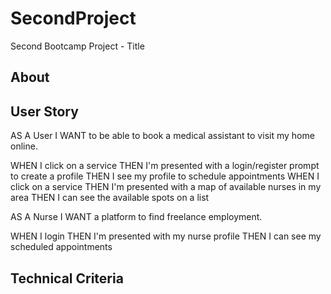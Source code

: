 # SecondProject

Second Bootcamp Project - Title

## About

## User Story

AS A User I WANT to be able to book a medical assistant to visit my home online.

WHEN I click on a service
THEN I'm presented with a login/register prompt to create a profile
THEN I see my profile to schedule appointments
WHEN I click on a service
THEN I'm presented with a map of available nurses in my area
THEN I can see the available spots on a list

AS A Nurse I WANT a platform to find freelance employment.

WHEN I login
THEN I'm presented with my nurse profile
THEN I can see my scheduled appointments


## Technical Criteria
